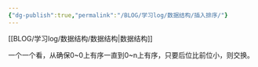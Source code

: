 ```yaml
---
{"dg-publish":true,"permalink":"/BLOG/学习log/数据结构/插入排序/"}
---
```


[[BLOG/学习log/数据结构/数据结构\|数据结构]]

一个一个看，从确保0~0上有序一直到0~n上有序，只要后位比前位小，则交换。  
